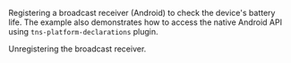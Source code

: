 
Registering a broadcast receiver (Android) to check the device's battery life. 
The example also demonstrates how to access the native Android API using `tns-platform-declarations` plugin.
<snippet id='broadcast-receiver'/>
<snippet id='broadcast-receiver-ts'/>

Unregistering the broadcast receiver.
<snippet id='broadcast-receiver-remove'/>
<snippet id='broadcast-receiver-remove-ts'/>